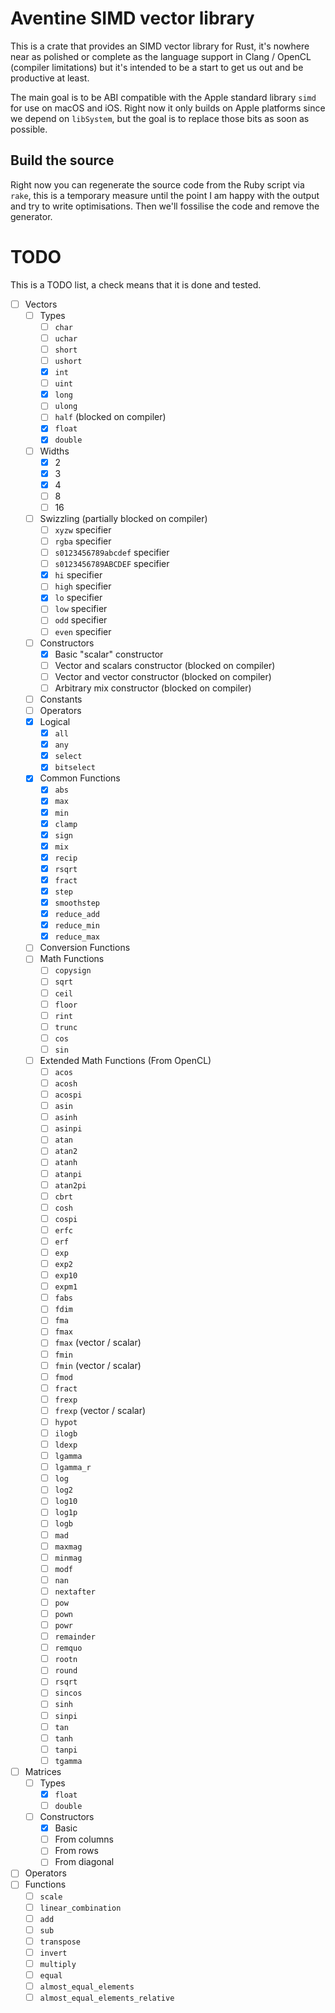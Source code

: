 # Aventine SIMD vector library #

This is a crate that provides an SIMD vector library for Rust, it's nowhere near as polished or complete as the language support in Clang / OpenCL (compiler limitations) but it's intended to be a start to get us out and be productive at least.

The main goal is to be ABI compatible with the Apple standard library `simd` for use on macOS and iOS. Right now it only builds on Apple platforms since we depend on `libSystem`, but the goal is to replace those bits as soon as possible.

## Build the source ##

Right now you can regenerate the source code from the Ruby script via `rake`, this is a temporary measure until the point I am happy with the output and try to write optimisations. Then we'll fossilise the code and remove the generator.

# TODO #

This is a TODO list, a check means that it is done and tested.

 - [ ] Vectors
   - [ ] Types
     - [ ] `char`
     - [ ] `uchar`
     - [ ] `short`
     - [ ] `ushort`
     - [x] `int`
     - [ ] `uint`
     - [x] `long`
     - [ ] `ulong`
     - [ ] `half` (blocked on compiler)
     - [x] `float`
     - [x] `double`
   - [ ] Widths
     - [x] 2
     - [x] 3
     - [x] 4
     - [ ] 8
     - [ ] 16
   - [ ] Swizzling (partially blocked on compiler)
     - [ ] `xyzw` specifier
     - [ ] `rgba` specifier
     - [ ] `s0123456789abcdef` specifier
     - [ ] `s0123456789ABCDEF` specifier
     - [x] `hi` specifier
     - [ ] `high` specifier
     - [x] `lo` specifier
     - [ ] `low` specifier
     - [ ] `odd` specifier
     - [ ] `even` specifier
   - [ ] Constructors
     - [x] Basic "scalar" constructor
     - [ ] Vector and scalars constructor (blocked on compiler)
     - [ ] Vector and vector constructor (blocked on compiler)
     - [ ] Arbitrary mix constructor (blocked on compiler)
   - [ ] Constants
   - [ ] Operators
   - [x] Logical
     - [x] `all`
     - [x] `any`
     - [x] `select`
     - [x] `bitselect`
   - [x] Common Functions
     - [x] `abs`
     - [x] `max`
     - [x] `min`
     - [x] `clamp`
     - [x] `sign`
     - [x] `mix`
     - [x] `recip`
     - [x] `rsqrt`
     - [x] `fract`
     - [x] `step`
     - [x] `smoothstep`
     - [x] `reduce_add`
     - [x] `reduce_min`
     - [x] `reduce_max`
   - [ ] Conversion Functions
   - [ ] Math Functions
     - [ ] `copysign`
     - [ ] `sqrt`
     - [ ] `ceil`
     - [ ] `floor`
     - [ ] `rint`
     - [ ] `trunc`
     - [ ] `cos`
     - [ ] `sin`
   - [ ] Extended Math Functions (From OpenCL)
     - [ ] `acos`
     - [ ] `acosh`
     - [ ] `acospi`
     - [ ] `asin`
     - [ ] `asinh`
     - [ ] `asinpi`
     - [ ] `atan`
     - [ ] `atan2`
     - [ ] `atanh`
     - [ ] `atanpi`
     - [ ] `atan2pi`
     - [ ] `cbrt`
     - [ ] `cosh`
     - [ ] `cospi`
     - [ ] `erfc`
     - [ ] `erf`
     - [ ] `exp`
     - [ ] `exp2`
     - [ ] `exp10`
     - [ ] `expm1`
     - [ ] `fabs`
     - [ ] `fdim`
     - [ ] `fma`
     - [ ] `fmax`
     - [ ] `fmax` (vector / scalar)
     - [ ] `fmin`
     - [ ] `fmin` (vector / scalar)
     - [ ] `fmod`
     - [ ] `fract`
     - [ ] `frexp`
     - [ ] `frexp` (vector / scalar)
     - [ ] `hypot`
     - [ ] `ilogb`
     - [ ] `ldexp`
     - [ ] `lgamma`
     - [ ] `lgamma_r`
     - [ ] `log`
     - [ ] `log2`
     - [ ] `log10`
     - [ ] `log1p`
     - [ ] `logb`
     - [ ] `mad`
     - [ ] `maxmag`
     - [ ] `minmag`
     - [ ] `modf`
     - [ ] `nan`
     - [ ] `nextafter`
     - [ ] `pow`
     - [ ] `pown`
     - [ ] `powr`
     - [ ] `remainder`
     - [ ] `remquo`
     - [ ] `rootn`
     - [ ] `round`
     - [ ] `rsqrt`
     - [ ] `sincos`
     - [ ] `sinh`
     - [ ] `sinpi`
     - [ ] `tan`
     - [ ] `tanh`
     - [ ] `tanpi`
     - [ ] `tgamma`
 - [ ] Matrices
   - [ ] Types
     - [x] `float`
     - [ ] `double`
   - [ ] Constructors
     - [x] Basic
     - [ ] From columns
     - [ ] From rows
     - [ ] From diagonal
  - [ ] Operators
  - [ ] Functions
    - [ ] `scale`
    - [ ] `linear_combination`
    - [ ] `add`
    - [ ] `sub`
    - [ ] `transpose`
    - [ ] `invert`
    - [ ] `multiply`
    - [ ] `equal`
    - [ ] `almost_equal_elements`
    - [ ] `almost_equal_elements_relative`
